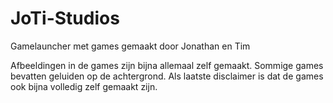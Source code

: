 # JoTi-Studios
Gamelauncher met games gemaakt door Jonathan en Tim

Afbeeldingen in de games zijn bijna allemaal zelf gemaakt.
Sommige games bevatten geluiden op de achtergrond.
Als laatste disclaimer is dat de games ook bijna volledig zelf gemaakt zijn.



